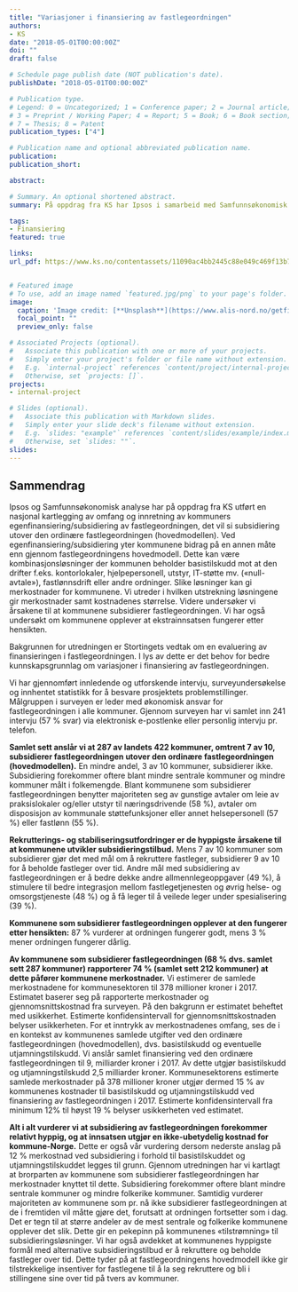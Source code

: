 ```yaml
---
title: "Variasjoner i finansiering av fastlegeordningen"
authors:
- KS
date: "2018-05-01T00:00:00Z"
doi: ""
draft: false

# Schedule page publish date (NOT publication's date).
publishDate: "2018-05-01T00:00:00Z"

# Publication type.
# Legend: 0 = Uncategorized; 1 = Conference paper; 2 = Journal article;
# 3 = Preprint / Working Paper; 4 = Report; 5 = Book; 6 = Book section;
# 7 = Thesis; 8 = Patent
publication_types: ["4"]

# Publication name and optional abbreviated publication name.
publication:
publication_short: 

abstract: 

# Summary. An optional shortened abstract.
summary: På oppdrag fra KS har Ipsos i samarbeid med Samfunnsøkonomisk analyse kartlagt omfanget av kommunenes egenfinansiering/subsidiering av fastlegeordningen, det vil si subsidiering utover den ordinære fastlegeordningen (hovedmodellen). Videre har man undersøkt innretning av, formål med og kommunenes merkostnader knyttet til slik subsidiering.

tags:
- Finansiering
featured: true

links:
url_pdf: https://www.ks.no/contentassets/11090ac4bb2445c88e049c469f13b7e6/rapport---variasjoner-i-finansiering-av-fastlegeordningen_310518.pdf


# Featured image
# To use, add an image named `featured.jpg/png` to your page's folder. 
image:
  caption: 'Image credit: [**Unsplash**](https://www.alis-nord.no/getfile.php/131056-1589277267/Bilder/Artikkelbilder/Handlingsplan%20for%20allmennlegetjenesten%202020-2024.png%20%28mobile480%29.png)'
  focal_point: ""
  preview_only: false

# Associated Projects (optional).
#   Associate this publication with one or more of your projects.
#   Simply enter your project's folder or file name without extension.
#   E.g. `internal-project` references `content/project/internal-project/index.md`.
#   Otherwise, set `projects: []`.
projects:
- internal-project

# Slides (optional).
#   Associate this publication with Markdown slides.
#   Simply enter your slide deck's filename without extension.
#   E.g. `slides: "example"` references `content/slides/example/index.md`.
#   Otherwise, set `slides: ""`.
slides:
---
```


## Sammendrag

Ipsos og Samfunnsøkonomisk analyse har på oppdrag fra KS utført en nasjonal kartlegging av omfang og innretning av kommuners egenfinansiering/subsidiering av fastlegeordningen, det vil si subsidiering utover den ordinære fastlegeordningen (hovedmodellen). Ved egenfinansiering/subsidiering yter kommunene bidrag på en annen måte enn gjennom fastlegeordningens hovedmodell. Dette kan være kombinasjonsløsninger der kommunen beholder basistilskudd mot at den drifter f.eks. kontorlokaler, hjelpepersonell, utstyr, IT-støtte mv. («null-avtale»), fastlønnsdrift eller andre ordninger. Slike løsninger kan gi merkostnader for kommunene. Vi utreder i hvilken utstrekning løsningene gir merkostnader samt kostnadenes størrelse. Videre undersøker vi årsakene til at kommunene subsidierer fastlegeordningen. Vi har også undersøkt om kommunene opplever at ekstrainnsatsen fungerer etter hensikten. 

Bakgrunnen for utredningen er Stortingets vedtak om en evaluering av finansieringen i fastlegeordningen. I lys av dette er det behov for bedre kunnskapsgrunnlag om variasjoner i finansiering av fastlegeordningen.

Vi har gjennomført innledende og utforskende intervju, surveyundersøkelse og innhentet statistikk for å besvare prosjektets problemstillinger. Målgruppen i surveyen er leder med økonomisk ansvar for fastlegeordningen i alle kommuner. Gjennom surveyen har vi samlet inn 241 intervju (57 % svar) via elektronisk e-postlenke eller personlig intervju pr. telefon. 

**Samlet sett anslår vi at 287 av landets 422 kommuner, omtrent 7 av 10, subsidierer fastlegeordningen utover den ordinære fastlegeordningen (hovedmodellen).** En mindre andel, 3 av 10 kommuner, subsidierer ikke. Subsidiering forekommer oftere blant mindre sentrale kommuner og mindre kommuner målt i folkemengde. Blant kommunene som subsidierer fastlegeordningen benytter majoriteten seg av gunstige avtaler om leie av praksislokaler og/eller utstyr til næringsdrivende (58 %), avtaler om disposisjon av kommunale støttefunksjoner eller annet helsepersonell (57 %) eller fastlønn (55 %). 

**Rekrutterings- og stabiliseringsutfordringer er de hyppigste årsakene til at kommunene utvikler subsidieringstilbud.** Mens 7 av 10 kommuner som subsidierer gjør det med mål om å rekruttere fastleger, subsidierer 9 av 10 for å beholde fastleger over tid. Andre mål med subsidiering av fastlegeordningen er å bedre dekke andre allmennlegeoppgaver (49 %), å stimulere til bedre integrasjon mellom fastlegetjenesten og øvrig helse- og omsorgstjeneste (48 %) og å få leger til å veilede leger under spesialisering (39 %).

**Kommunene som subsidierer fastlegeordningen opplever at den fungerer etter hensikten:** 87 % vurderer at ordningen fungerer godt, mens 3 % mener ordningen fungerer dårlig.

**Av kommunene som subsidierer fastlegeordningen (68 % dvs. samlet sett 287 kommuner) rapporterer 74 % (samlet sett 212 kommuner) at dette påfører kommunene merkostnader.** Vi estimerer de samlede merkostnadene for kommunesektoren til 378 millioner kroner i 2017. Estimatet baserer seg på rapporterte merkostnader og gjennomsnittskostnad fra surveyen. På den bakgrunn er estimatet beheftet med usikkerhet. Estimerte konfidensintervall for gjennomsnittskostnaden belyser usikkerheten. For et inntrykk av merkostnadenes omfang, ses de i en kontekst av kommunenes samlede utgifter ved den ordinære fastlegeordningen (hovedmodellen), dvs. basistilskudd og eventuelle utjamningstilskudd. Vi anslår samlet finansiering ved den ordinære fastlegeordningen til 9, milliarder kroner i 2017. Av dette utgjør basistilskudd og utjamningstilskudd 2,5 milliarder kroner. Kommunesektorens estimerte samlede merkostnader på 378 millioner kroner utgjør dermed 15 % av kommunenes kostnader til basistilskudd og utjamningstilskudd ved finansiering av fastlegeordningen i 2017. Estimerte konfidensintervall fra minimum 12% til høyst 19 % belyser usikkerheten ved estimatet. 

**Alt i alt vurderer vi at subsidiering av fastlegeordningen forekommer relativt hyppig, og at innsatsen utgjør en ikke-ubetydelig kostnad for kommune-Norge.** Dette er også vår vurdering dersom nederste anslag på 12 % merkostnad ved subsidiering i forhold til basistilskuddet og utjamningstilskuddet legges til grunn. Gjennom utredningen har vi kartlagt at brorparten av kommunene som subsidierer fastlegeordningen har merkostnader knyttet til dette. Subsidiering forekommer oftere blant mindre sentrale kommuner og mindre folkerike kommuner. Samtidig vurderer majoriteten av kommunene som pr. nå ikke subsidierer fastlegeordningen at de i fremtiden vil måtte gjøre det, forutsatt at ordningen fortsetter som i dag. Det er tegn til at større andeler av de mest sentrale og folkerike kommunene opplever det slik. Dette gir en pekepinn på kommunenes «tilstrømning» til subsidieringsløsninger. Vi har også avdekket at kommunenes hyppigste formål med alternative subsidieringstilbud er å rekruttere og beholde fastleger over tid. Dette tyder på at fastlegeordningens hovedmodell ikke gir tilstrekkelige insentiver for fastlegene til å la seg rekruttere og bli i stillingene sine over tid på tvers av kommuner.